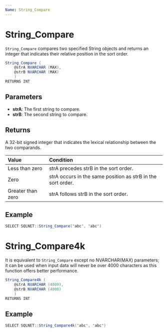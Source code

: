 ```yaml
---
Name: String_Compare
---
```


# String_Compare

`String_Compare` compares two specified String objects and returns an integer that indicates their relative position in the sort order.

```csharp
String_Compare (
	@strA NVARCHAR (MAX), 
	@strB NVARCHAR (MAX)
	)
RETURNS INT
```

## Parameters

  - **strA**: The first string to compare.
  - **strB**: The second string to compare.

## Returns

A 32-bit signed integer that indicates the lexical relationship between the two comparands.

| Value		| Condition	|
|:--------- |:--------- |
|Less than zero		|strA precedes strB in the sort order.|
|Zero				|strA occurs in the same position as strB in the sort order.|
|Greater than zero	|strA follows strB in the sort order.|

## Example

```csharp
SELECT SQLNET::String_Compare('abc', 'abc')
```

# String_Compare4k

It is equivalent to `String_Compare` except no NVARCHAR(MAX) parameters; it can be used when input data will never be over 4000 characters as this function offers better performance.

```csharp
String_Compare4k (
	@strA NVARCHAR (4000), 
	@strB NVARCHAR (4000)
	)
RETURNS INT
```

## Example

```csharp
SELECT SQLNET::String_Compare4k('abc', 'abc')
```